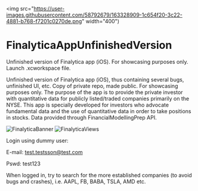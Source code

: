 <img src="https://user-images.githubusercontent.com/58792679/163328909-1c654f20-3c22-4881-b768-f7201c0270de.png" width="400")



# FinalyticaAppUnfinishedVersion
Unfinished version of Finalytica app (iOS). For showcasing purposes only. Launch .xcworkspace file.


Unfinished version of Finalytica app (iOS), thus containing several bugs, unfinished UI, etc. Copy of private repo, made public. For showcasing purposes only.
The purpose of the app is to provide the private investor with quantitative data for publicly listed/traded companies primarily on the NYSE. This app is specially developed for investors who advocate fundamental data and the use of quantitative data in order to take positions in stocks. Data provided through FinancialModellingPrep API.

![FinalyticaBanner](https://user-images.githubusercontent.com/58792679/163260182-61c771df-2998-4bf4-a69d-a3535f872c4f.png)
![FinalyticaViews](https://user-images.githubusercontent.com/58792679/163260363-4b1ac512-d773-456b-9d89-eb13d98d1ca7.png)



Login using dummy user:

E-mail: test.testsson@test.com

Pswd: test123

When logged in, try to search for the more established companies (to avoid bugs and crashes), i.e. AAPL, FB, BABA, TSLA, AMD etc.
